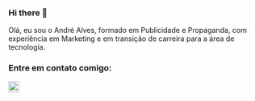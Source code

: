 ### Hi there 👋

Olá, eu sou o André Alves, formado em Publicidade e Propaganda, com experiência em Marketing e em transição de carreira para a área de tecnologia.

<h3>Entre em contato comigo:</h3>

<a href="https://www.linkedin.com/in/andreluialves/">
  <img align="left" alt="logo do linkedin" width="22px" src="https://raw.githubusercontent.com/peterthehan/peterthehan/master/assets/linkedin.svg" />
</a>

<!--
**andreluialves/andreluialves** is a ✨ _special_ ✨ repository because its `README.md` (this file) appears on your GitHub profile.

Here are some ideas to get you started:

- 🔭 I’m currently working on ...
- 🌱 I’m currently learning ...
- 👯 I’m looking to collaborate on ...
- 🤔 I’m looking for help with ...
- 💬 Ask me about ...
- 📫 How to reach me: ...
- 😄 Pronouns: ...
- ⚡ Fun fact: ...
-->
